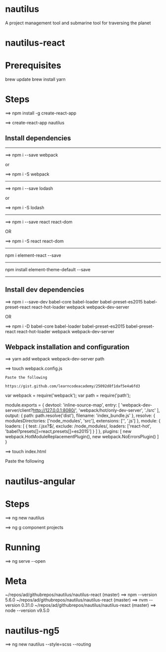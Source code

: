 # nautilus
A project management tool and submarine tool for traversing the planet


# nautilus-react

# Prerequisites
brew update
brew install yarn

# Steps

==> npm install -g create-react-app

==> create-react-app nautilus


## Install dependencies
--------------------------------------
==> npm i --save webpack

or

==> npm i -S webpack

--------------------------------------

==> npm i --save lodash

or

==> npm i -S lodash


--------------------------------------

==> npm i --save react react-dom

OR

==> npm i -S react react-dom

--------------------------------------

npm i element-react --save

--------------------------------------

npm install element-theme-default --save

--------------------------------------


## Install dev dependencies

==> npm i --save-dev babel-core babel-loader babel-preset-es2015 babel-preset-react react-hot-loader webpack webpack-dev-server

OR

==> npm i -D babel-core babel-loader babel-preset-es2015 babel-preset-react react-hot-loader webpack webpack-dev-server

## Webpack installation and configuration
==> yarn add webpack webpack-dev-server path

==> touch webpack.config.js

    Paste the following

    https://gist.github.com/learncodeacademy/25092d8f1daf5e4a6fd3

var webpack = require('webpack');
var path = require('path');

module.exports = {
  devtool: 'inline-source-map',
  entry: [
      'webpack-dev-server/client?http://127.0.0.1:8080/',
      'webpack/hot/only-dev-server',
      './src'
  ],
  output: {
    path: path.resolve('dist'),
    filename: 'index_bundle.js'
  },
  resolve: {
      modulesDirectories: ['node_modules', 'src'],
      extensions: ['', '.js']
  },
  module: {
    loaders: [
    {
        test: /\.jsx?$/,
        exclude: /node_modules/,
        loaders: ['react-hot', 'babel?presets[]=react,presets[]=es2015']
    }
    ]
  },
  plugins: [
      new webpack.HotModuleReplacementPlugin(),
      new webpack.NoErrorsPlugin()
  ]
}

==> touch index.html

Paste the following 

<!DOCTYPE html>
<html>
<head>
    <meta charset="utf-8" />
    <meta http-equiv="X-UA-Compatible" content="IE=edge">
    <title>Nautilus</title>
    <meta name="viewport" content="width=device-width, initial-scale=1">
    <link rel="stylesheet" type="text/css" media="screen" href="main.css" />
    <script src="main.js"></script>
</head>
<body>
    <div id="app"/>
    <script src="bundle.js"></script>
</body>
</html>




# nautilus-angular


# Steps

==> ng new nautilus


==> ng g component projects


 
# Running 

==> ng serve --open

# Meta

~/repos/ad/githubrepos/nautilus/nautilus-react (master) 
==> npm --version
5.6.0
~/repos/ad/githubrepos/nautilus/nautilus-react (master) 
==> nvm --version
0.31.0
~/repos/ad/githubrepos/nautilus/nautilus-react (master) 
==> node --version
v9.5.0


# nautilus-ng5

==> ng new nautilus --style=scss --routing